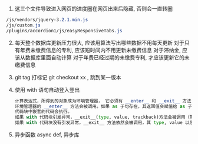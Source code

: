 1. 这三个文件导致进入网页的进度圈在网页出来后隐藏, 否则会一直转圈
``` css
/js/vendors/jquery-3.2.1.min.js
/js/custom.js
/plugins/accordion1/js/easyResponsiveTabs.js
```

2. 每天整个数据库更新压力很大, 应该用算法写出哪些数据不用每天更新
   对于只有年费未缴费信息的专利, 应该短时间内不用更新未缴费信息
   对于滞纳金, 应该从数据库里面自动计算
   对于年费已经过期的未缴费专利, 才应该更新它的未缴费信息

3. git tag 打标记
   git checkout xx , 跳到某一版本
   
4. 使用 with 语句自动登入登出
    ``` python
    计算表达式，所得到的对象成为环境管理器， 它必须有 __enter__ 和 __exit__ 方法;
    环境管理器的 __enter__ 方法会被调用。如果 as 子句存在，其返回值会赋值给 as 子语句中的变量，否则，直接丢弃。
    代码块中嵌套的代码会执行。
    如果 with 代码块引发异常，__exit__(type, value, trackback)方法会被调用（带有异常细节）。如果此方法返回值为 False, 则异常会重新引发。否则，异常会终止。
    如果 with 代码块没有引发异常，__exit__ 方法依然会被调用，其 type, value 以及 trackback 参数都会以 None 传递。
    ```

5. 异步函数 async def, 异步库 


   